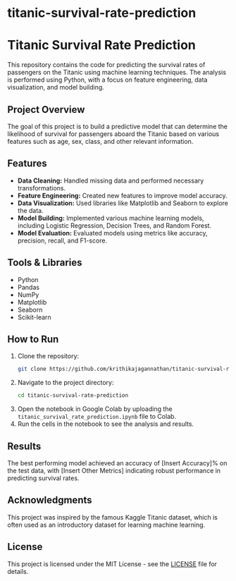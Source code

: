# titanic-survival-rate-prediction

# Titanic Survival Rate Prediction

This repository contains the code for predicting the survival rates of passengers on the Titanic using machine learning techniques. The analysis is performed using Python, with a focus on feature engineering, data visualization, and model building.

## Project Overview

The goal of this project is to build a predictive model that can determine the likelihood of survival for passengers aboard the Titanic based on various features such as age, sex, class, and other relevant information.

## Features

- **Data Cleaning:** Handled missing data and performed necessary transformations.
- **Feature Engineering:** Created new features to improve model accuracy.
- **Data Visualization:** Used libraries like Matplotlib and Seaborn to explore the data.
- **Model Building:** Implemented various machine learning models, including Logistic Regression, Decision Trees, and Random Forest.
- **Model Evaluation:** Evaluated models using metrics like accuracy, precision, recall, and F1-score.

## Tools & Libraries

- Python
- Pandas
- NumPy
- Matplotlib
- Seaborn
- Scikit-learn

## How to Run

1. Clone the repository:
    ```bash
    git clone https://github.com/krithikajagannathan/titanic-survival-rate-prediction.git
    ```
2. Navigate to the project directory:
    ```bash
    cd titanic-survival-rate-prediction
    ```
3. Open the notebook in Google Colab by uploading the `titanic_survival_rate_prediction.ipynb` file to Colab.
4. Run the cells in the notebook to see the analysis and results.

## Results

The best performing model achieved an accuracy of [Insert Accuracy]% on the test data, with [Insert Other Metrics] indicating robust performance in predicting survival rates.

## Acknowledgments

This project was inspired by the famous Kaggle Titanic dataset, which is often used as an introductory dataset for learning machine learning.

## License

This project is licensed under the MIT License - see the [LICENSE](LICENSE) file for details.
